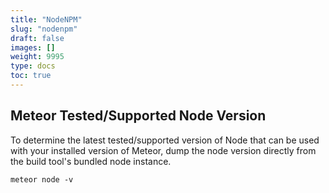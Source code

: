```yaml
---
title: "NodeNPM"
slug: "nodenpm"
draft: false
images: []
weight: 9995
type: docs
toc: true
---
```


## Meteor Tested/Supported Node Version
To determine the latest tested/supported version of Node that can be used with your installed version of Meteor, dump the node version directly from the build tool's bundled node instance.

```
meteor node -v
```


